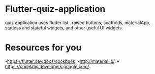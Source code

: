 # Flutter-quiz-application
quiz application uses flutter list , raised buttons, scaffolds, materialApp, statless and stateful widgets, and other useful UI widgets.

# Resources for you 
-https://flutter.dev/docs/cookbook.
-http://material.io/.
-https://codelabs.developers.google.com/.
